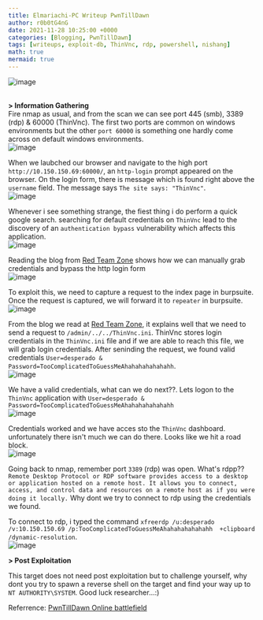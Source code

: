 ```yaml
---
title: Elmariachi-PC Writeup PwnTillDawn
author: r0b0tG4nG
date: 2021-11-28 10:25:00 +0000
categories: [Blogging, PwnTillDawn]
tags: [writeups, exploit-db, ThinVnc, rdp, powershell, nishang]
math: true
mermaid: true
---
```


![image](https://user-images.githubusercontent.com/67085453/143863482-9f43d331-efb8-49b3-b189-7d6e408e3229.png)<br><br>

**> Information Gathering**<br>
Fire nmap as usual, and from the scan we can see port 445 (smb), 3389 (rdp) & 60000 (ThinVnc). The first two ports are common on windows environments but the other `port 60000` is something one hardly come across on default windows environments.<br>
![image](https://user-images.githubusercontent.com/67085453/143863906-c12b92ff-b008-45ef-a742-9dcad8b7cb3b.png)<br>

When we laubched our browser and navigate to the high port `http://10.150.150.69:60000/`, an `http-login` prompt appeared on the browser. On the login form, there is message which is found right above the `username` field. The message says `The site says: "ThinVnc"`.<br>
![image](https://user-images.githubusercontent.com/67085453/143863559-8299cb2a-fbb4-4eba-870f-2c5b8f4d94e5.png)<br>

Whenever i see something strange, the fiest thing i do perform a quick google search. searching for default credentials on `ThinVnc` lead to the discovery of an `authentication bypass` vulnerability which affects this application.<br>
![image](https://user-images.githubusercontent.com/67085453/143863586-872d8183-5fd5-4f68-8ff3-03644f4d8d1a.png)<br>

Reading the blog from <a href="https://redteamzone.com/ThinVNC/">Red Team Zone</a> shows how we can manually grab credentials and bypass the http login form<br>
![image](https://user-images.githubusercontent.com/67085453/143863617-f40b90bd-4533-42a8-99ae-f5080bb57c82.png)<br>

To exploit this, we need to capture a request to the index page in burpsuite. Once the request is captured, we will forward it to `repeater` in burpsuite. <br>
![image](https://user-images.githubusercontent.com/67085453/143863643-f17d6ed2-5666-4da7-9677-f4fd511aa88e.png)<br>

From the blog we read at <a href="https://redteamzone.com/ThinVNC/">Red Team Zone</a>, it explains well that we need to send a request to `/admin/../../ThinVnc.ini`. ThinVnc stores login credentials in the `ThinVnc.ini` file and if we are able to reach this file, we will grab login credentials. After seninding the request, we found valid credentials `User=desperado & Password=TooComplicatedToGuessMeAhahahahahahahh`.<br>
![image](https://user-images.githubusercontent.com/67085453/143863662-8430271a-db2f-468c-9895-c8db6651a46e.png)<br>

We have a valid credentials, what can we do next??. Lets logon to the `ThinVnc` application with `User=desperado & Password=TooComplicatedToGuessMeAhahahahahahahh`<br>
![image](https://user-images.githubusercontent.com/67085453/143863684-1cd7f483-0a9b-43ec-b479-8683b1e8e83f.png)<br>

Credentials worked and we have acces sto the `ThinVnc` dashboard. unfortunately there isn't much we can do there. Looks like we hit a road block.<br>
![image](https://user-images.githubusercontent.com/67085453/143863697-0d6fc358-b679-48b1-b179-5e6c7f54e770.png)<br>

Going back to nmap, remember port `3389` (rdp) was open. What's rdpp?? `Remote Desktop Protocol or RDP software provides access to a desktop or application hosted on a remote host. It allows you to connect, access, and control data and resources on a remote host as if you were doing it locally.` Why dont we try to connect to rdp using the credentials we found.<br>

To connect to rdp, i typed the command `xfreerdp /u:desperado /v:10.150.150.69 /p:TooComplicatedToGuessMeAhahahahahahahh  +clipboard /dynamic-resolution`.<br>
![image](https://user-images.githubusercontent.com/67085453/143863719-03d27681-d071-4f3a-9292-83cba9d4e85b.png)<br>

**> Post Exploitation**<br>

This target does not need post exploitation but to challenge yourself, why dont you try to spawn a reverse shell on the target and find your way up to `NT AUTHORITY\SYSTEM`. Good luck researcher...:)<br>

Referrence: <a href="https://online.pwntilldawn.com/">PwnTillDawn Online battlefield</a>
